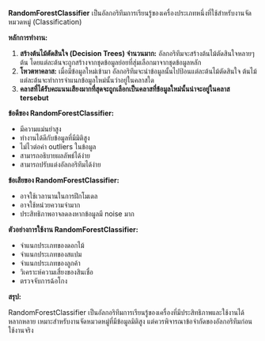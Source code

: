 **RandomForestClassifier**  เป็นอัลกอริทึมการเรียนรู้ของเครื่องประเภทหนึ่งที่ใช้สำหรับงานจัดหมวดหมู่ (Classification) 

**หลักการทำงาน:**

1. **สร้างต้นไม้ตัดสินใจ (Decision Trees) จำนวนมาก:** อัลกอริทึมจะสร้างต้นไม้ตัดสินใจหลายๆ ต้น โดยแต่ละต้นจะถูกสร้างจากชุดข้อมูลย่อยที่สุ่มเลือกมาจากชุดข้อมูลหลัก 
2. **โหวตหาคลาส:** เมื่อมีข้อมูลใหม่เข้ามา อัลกอริทึมจะนำข้อมูลนั้นไปป้อนแต่ละต้นไม้ตัดสินใจ ต้นไม้แต่ละต้นจะทำการจำแนกข้อมูลใหม่นั้นว่าอยู่ในคลาสใด 
3. **คลาสที่ได้รับคะแนนเสียงมากที่สุดจะถูกเลือกเป็นคลาสที่ข้อมูลใหม่นั้นน่าจะอยู่ในคลาส tersebut**

**ข้อดีของ RandomForestClassifier:**

* มีความแม่นยำสูง 
* ทำงานได้ดีกับข้อมูลที่มีมิติสูง
* ไม่ไวต่อค่า outliers ในข้อมูล
* สามารถอธิบายผลลัพธ์ได้ง่าย
* สามารถปรับแต่งอัลกอริทึมได้ง่าย

**ข้อเสียของ RandomForestClassifier:**

* อาจใช้เวลานานในการฝึกโมเดล
* อาจใช้หน่วยความจำมาก
* ประสิทธิภาพอาจลดลงหากข้อมูลมี noise มาก

**ตัวอย่างการใช้งาน RandomForestClassifier:**

* จำแนกประเภทของดอกไม้
* จำแนกประเภทของสแปม
* จำแนกประเภทของลูกค้า
* วิเคราะห์ความเสี่ยงของสินเชื่อ
* ตรวจจับการฉ้อโกง

**สรุป:**

RandomForestClassifier เป็นอัลกอริทึมการเรียนรู้ของเครื่องที่มีประสิทธิภาพและใช้งานได้หลากหลาย เหมาะสำหรับงานจัดหมวดหมู่ที่มีข้อมูลมิติสูง  แต่ควรพิจารณาข้อจำกัดของอัลกอริทึมก่อนใช้งานจริง
